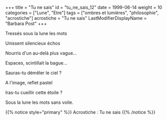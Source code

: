 +++
title = "Tu ne sais"
id = "tu_ne_sais_12"
date = 1999-06-14
weight = 10
categories = ["Lune", "Etre"]
tags = ["ombres et lumières", "philosophie", "acrostiche"]
acrostiche = "Tu ne sais"
LastModifierDisplayName = "Barbara Post"
+++

Tressés sous la lune les mots

Unissent silencieux échos

Nourris d'un au-delà plus vague...

Espaces, scintillait la bague...

Sauras-tu démêler le ciel ?

A l'image, reflet pastel

Iras-tu cueillir cette étoile ?

Sous la lune les mots sans voile.

{{% notice style="primary" %}}
Acrostiche : Tu ne sais
{{% /notice %}}
